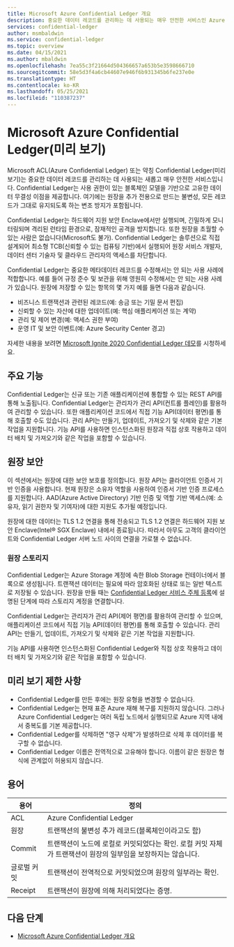 ```yaml
---
title: Microsoft Azure Confidential Ledger 개요
description: 중요한 데이터 레코드를 관리하는 데 사용되는 매우 안전한 서비스인 Azure Confidential Ledger의 개요
services: confidential-ledger
author: msmbaldwin
ms.service: confidential-ledger
ms.topic: overview
ms.date: 04/15/2021
ms.author: mbaldwin
ms.openlocfilehash: 7ea55c3f21664d504366657a653b5e3598666710
ms.sourcegitcommit: 58e5d3f4a6cb44607e946f6b931345b6fe237e0e
ms.translationtype: HT
ms.contentlocale: ko-KR
ms.lasthandoff: 05/25/2021
ms.locfileid: "110387237"
---
```

# <a name="microsoft-azure-confidential-ledger-preview"></a>Microsoft Azure Confidential Ledger(미리 보기)

Microsoft ACL(Azure Confidential Ledger) 또는 약칭 Confidential Ledger(미리 보기)는 중요한 데이터 레코드를 관리하는 데 사용되는 새롭고 매우 안전한 서비스입니다. Confidential Ledger는 사용 권한이 있는 블록체인 모델을 기반으로 고유한 데이터 무결성 이점을 제공합니다. 여기에는 원장을 추가 전용으로 만드는 불변성, 모든 레코드가 그대로 유지되도록 하는 변조 방지가 포함됩니다.

Confidential Ledger는 하드웨어 지원 보안 Enclave에서만 실행되며, 긴밀하게 모니터링되며 격리된 런타임 환경으로, 잠재적인 공격을 방지합니다. 또한 원장을 초월할 수 있는 사람은 없습니다(Microsoft도 불가). Confidential Ledger는 솔루션으로 직접 설계되어 최소형 TCB(신뢰할 수 있는 컴퓨팅 기반)에서 실행되어 원장 서비스 개발자, 데이터 센터 기술자 및 클라우드 관리자의 액세스를 차단합니다.

Confidential Ledger는 중요한 메타데이터 레코드를 수정해서는 안 되는 사용 사례에 적합합니다. 예를 들어 규정 준수 및 보관을 위해 영원히 수정해서는 안 되는 사용 사례가 있습니다. 원장에 저장할 수 있는 항목의 몇 가지 예를 들면 다음과 같습니다.

- 비즈니스 트랜잭션과 관련된 레코드(예: 송금 또는 기밀 문서 편집)
- 신뢰할 수 있는 자산에 대한 업데이트(예: 핵심 애플리케이션 또는 계약)
- 관리 및 제어 변경(예: 액세스 권한 부여)
- 운영 IT 및 보안 이벤트(예: Azure Security Center 경고)

자세한 내용을 보려면 [Microsoft Ignite 2020 Confidential Ledger 데모](https://mediusprodstatic.studios.ms/asset-b88de19d-4187-40c4-98f2-a65efc419e2a/OD221_1920x1080_AACAudio_1461.mp4?sv=2018-03-28&sr=b&sig=k5roi6WXnlqK1zP0fs5KYlJd4FD3Nuaf97z%2B2gV0aTs%3D&st=2020-09-22T08%3A05%3A01Z&se=2025-09-22T08%3A10%3A01Z&sp=r&rscd=filename%3DIG20-OD221-Inside%2BAzure%2BDatacenter%2BArchitecture%2Bwith%2BMark%2BRu.mp4)를 시청하세요.

## <a name="key-features"></a>주요 기능

Confidential Ledger는 신규 또는 기존 애플리케이션에 통합할 수 있는 REST API를 통해 노출됩니다. Confidential Ledger는 관리자가 관리 API(컨트롤 플레인)를 활용하여 관리할 수 있습니다. 또한 애플리케이션 코드에서 직접 기능 API(데이터 평면)를 통해 호출할 수도 있습니다. 관리 API는 만들기, 업데이트, 가져오기 및 삭제와 같은 기본 작업을 지원합니다. 기능 API를 사용하면 인스턴스화된 원장과 직접 상호 작용하고 데이터 배치 및 가져오기와 같은 작업을 포함할 수 있습니다.

## <a name="ledger-security"></a>원장 보안

이 섹션에서는 원장에 대한 보안 보호를 정의합니다. 원장 API는 클라이언트 인증서 기반 인증을 사용합니다. 현재 원장은 소유자 역할을 사용하여 인증서 기반 인증 프로세스를 지원합니다. AAD(Azure Active Directory) 기반 인증 및 역할 기반 액세스(예: 소유자, 읽기 권한자 및 기여자)에 대한 지원도 추가될 예정입니다.

원장에 대한 데이터는 TLS 1.2 연결을 통해 전송되고 TLS 1.2 연결은 하드웨어 지원 보안 Enclave(Intel® SGX Enclave) 내에서 종료됩니다. 따라서 아무도 고객의 클라이언트와 Confidential Ledger 서버 노드 사이의 연결을 가로챌 수 없습니다.

### <a name="ledger-storage"></a>원장 스토리지

Confidential Ledger는 Azure Storage 계정에 속한 Blob Storage 컨테이너에서 블록으로 생성됩니다. 트랜잭션 데이터는 필요에 따라 암호화된 상태로 또는 일반 텍스트로 저장될 수 있습니다. 원장을 만들 때는 [Confidential Ledger 서비스 주체 등록](register-ledger-service-principal.md)에 설명된 단계에 따라 스토리지 계정을 연결합니다.

Confidential Ledger는 관리자가 관리 API(제어 평면)를 활용하여 관리할 수 있으며, 애플리케이션 코드에서 직접 기능 API(데이터 평면)를 통해 호출할 수 있습니다. 관리 API는 만들기, 업데이트, 가져오기 및 삭제와 같은 기본 작업을 지원합니다.

기능 API를 사용하면 인스턴스화된 Confidential Ledger와 직접 상호 작용하고 데이터 배치 및 가져오기와 같은 작업을 포함할 수 있습니다.

## <a name="preview-limitations"></a>미리 보기 제한 사항

- Confidential Ledger를 만든 후에는 원장 유형을 변경할 수 없습니다.
- Confidential Ledger는 현재 표준 Azure 재해 복구를 지원하지 않습니다. 그러나 Azure Confidential Ledger는 여러 독립 노드에서 실행되므로 Azure 지역 내에서 중복도를 기본 제공합니다.
- Confidential Ledger를 삭제하면 "영구 삭제"가 발생하므로 삭제 후 데이터를 복구할 수 없습니다.
- Confidential Ledger 이름은 전역적으로 고유해야 합니다. 이름이 같은 원장은 형식에 관계없이 허용되지 않습니다.

## <a name="terminology"></a>용어

| 용어 | 정의 |
|--|--|
| ACL | Azure Confidential Ledger |
| 원장 | 트랜잭션의 불변성 추가 레코드(블록체인이라고도 함) |
| Commit | 트랜잭션이 노드에 로컬로 커밋되었다는 확인. 로컬 커밋 자체가 트랜잭션이 원장의 일부임을 보장하지는 않습니다. |
| 글로벌 커밋 | 트랜잭션이 전역적으로 커밋되었으며 원장의 일부라는 확인. |
| Receipt | 트랜잭션이 원장에 의해 처리되었다는 증명. |

## <a name="next-steps"></a>다음 단계

- [Microsoft Azure Confidential Ledger 개요](overview.md)
